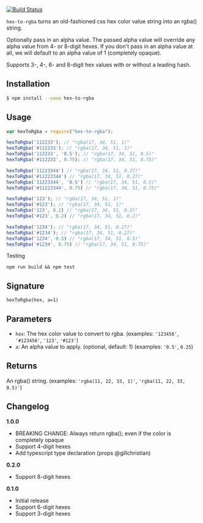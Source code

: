 [![Build Status](https://travis-ci.org/misund/hex-to-rgba.svg?branch=master)](https://travis-ci.org/misund/hex-to-rgba)

`hex-to-rgba` turns an old-fashioned css hex color value string into an rgba() string.

Optionally pass in an alpha value. The passed alpha value will override any alpha value from 4- or 8-digit hexes. If you don't pass in an alpha value at all, we will default to an alpha value of 1 (completely opaque).

Supports 3-, 4-, 6- and 8-digit hex values with or without a leading hash.

## Installation
```sh
$ npm install --save hex-to-rgba
```

## Usage
```js
var hexToRgba = require("hex-to-rgba");

hexToRgba('112233'); // "rgba(17, 34, 51, 1)"
hexToRgba('#112233'); // "rgba(17, 34, 51, 1)"
hexToRgba('112233', '0.5'); // "rgba(17, 34, 51, 0.5)"
hexToRgba('#112233', 0.75); // "rgba(17, 34, 51, 0.75)"

hexToRgba('11223344') // "rgba(17, 34, 51, 0.27)"
hexToRgba('#11223344') // "rgba(17, 34, 51, 0.27)"
hexToRgba('11223344', '0.5') // "rgba(17, 34, 51, 0.5)"
hexToRgba('#11223344', 0.75) // "rgba(17, 34, 51, 0.75)"

hexToRgba('123'); // "rgba(17, 34, 51, 1)"
hexToRgba('#123'); // "rgba(17, 34, 51, 1)"
hexToRgba('123', 0.2) // "rgba(17, 34, 51, 0.2)"
hexToRgba('#123', 0.2) // "rgba(17, 34, 51, 0.2)"

hexToRgba('1234'); // "rgba(17, 34, 51, 0.27)"
hexToRgba('#1234'); // "rgba(17, 34, 51, 0.27)"
hexToRgba('1234', 0.5) // "rgba(17, 34, 51, 0.5)"
hexToRgba('#1234', 0.75) // "rgba(17, 34, 51, 0.75)"
```

Testing
```
npm run build && npm test
```

## Signature
`hexToRgba(hex, a=1)`

## Parameters
* `hex`: The hex color value to convert to rgba. (examples: `'123456'`, `'#123456'`, `'123'`, `'#123'`)
* `a`: An alpha value to apply. (optional, default: 1) (examples: `'0.5'`, `0.25`)

## Returns
An rgba() string. (examples: `'rgba(11, 22, 33, 1)'`, `'rgba(11, 22, 33, 0.5)'`)

## Changelog
**1.0.0**
  - BREAKING CHANGE: Always return rgba(); even if the color is completely opaque
  - Support 4-digit hexes
  - Add typescript type declaration (props @gillchristian)

**0.2.0**
  - Support 8-digit hexes

**0.1.0**
  - Initial release
  - Support 6-digit hexes
  - Support 3-digit hexes
